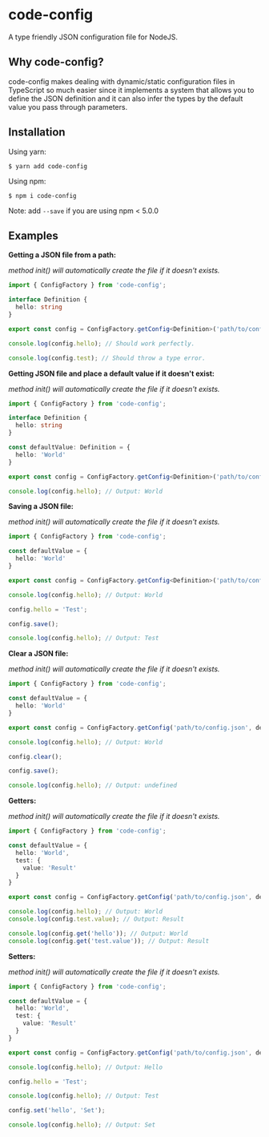 # code-config
A type friendly JSON configuration file for NodeJS.

## Why code-config?

code-config makes dealing with dynamic/static configuration files in TypeScript so much easier since it implements a system that allows you to define the JSON definition and it can also infer the types by the default value you pass through parameters.

## Installation

Using yarn:
```shell
$ yarn add code-config
```

Using npm:
```shell
$ npm i code-config
```
Note: add `--save` if you are using npm < 5.0.0

## Examples

**Getting a JSON file from a path:**

*method init() will automatically create the file if it doesn't exists.*

```typescript
import { ConfigFactory } from 'code-config';

interface Definition {
  hello: string
}

export const config = ConfigFactory.getConfig<Definition>('path/to/config.json').init();

console.log(config.hello); // Should work perfectly.

console.log(config.test); // Should throw a type error.
```


**Getting JSON file and place a default value if it doesn't exist:**

*method init() will automatically create the file if it doesn't exists.*

```typescript
import { ConfigFactory } from 'code-config';

interface Definition {
  hello: string
}

const defaultValue: Definition = {
  hello: 'World'
}

export const config = ConfigFactory.getConfig<Definition>('path/to/config.json', defaultValue).init();

console.log(config.hello); // Output: World
```


**Saving a JSON file:**

*method init() will automatically create the file if it doesn't exists.*

```typescript
import { ConfigFactory } from 'code-config';

const defaultValue = {
  hello: 'World'
}

export const config = ConfigFactory.getConfig<Definition>('path/to/config.json', defaultValue).init();

console.log(config.hello); // Output: World

config.hello = 'Test';

config.save();

console.log(config.hello); // Output: Test
```


**Clear a JSON file:**

*method init() will automatically create the file if it doesn't exists.*

```typescript
import { ConfigFactory } from 'code-config';

const defaultValue = {
  hello: 'World'
}

export const config = ConfigFactory.getConfig('path/to/config.json', defaultValue).init();

console.log(config.hello); // Output: World

config.clear();

config.save();

console.log(config.hello); // Output: undefined
```


**Getters:**

*method init() will automatically create the file if it doesn't exists.*

```typescript
import { ConfigFactory } from 'code-config';

const defaultValue = {
  hello: 'World',
  test: {
    value: 'Result'
  }
}

export const config = ConfigFactory.getConfig('path/to/config.json', defaultValue).init();

console.log(config.hello); // Output: World
console.log(config.test.value); // Output: Result

console.log(config.get('hello')); // Output: World
console.log(config.get('test.value')); // Output: Result

```

**Setters:**

*method init() will automatically create the file if it doesn't exists.*

```typescript
import { ConfigFactory } from 'code-config';

const defaultValue = {
  hello: 'World',
  test: {
    value: 'Result'
  }
}

export const config = ConfigFactory.getConfig('path/to/config.json', defaultValue).init();

console.log(config.hello); // Output: Hello

config.hello = 'Test';

console.log(config.hello); // Output: Test

config.set('hello', 'Set');

console.log(config.hello); // Output: Set

```